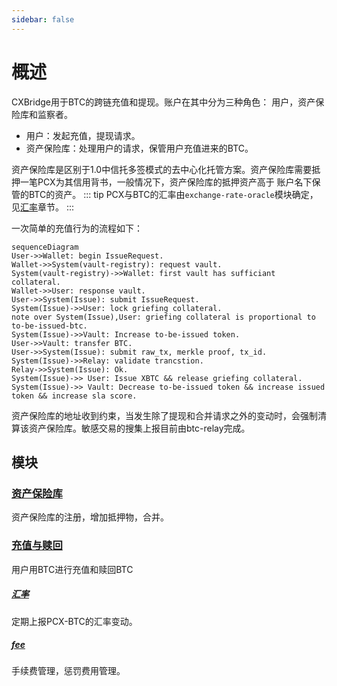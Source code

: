 ```yaml
---
sidebar: false
---
```

# 概述

CXBridge用于BTC的跨链充值和提现。账户在其中分为三种角色： 用户，资产保险库和监察者。
- 用户：发起充值，提现请求。
- 资产保险库：处理用户的请求，保管用户充值进来的BTC。

资产保险库是区别于1.0中信托多签模式的去中心化托管方案。资产保险库需要抵押一笔PCX为其信用背书，一般情况下，资产保险库的抵押资产高于
账户名下保管的BTC的资产。
::: tip
PCX与BTC的汇率由`exchange-rate-oracle`模块确定，见[汇率](exchange-rate#设置汇率)章节。
:::

一次简单的充值行为的流程如下：
```mermaid
sequenceDiagram
User->>Wallet: begin IssueRequest.
Wallet->>System(vault-registry): request vault.
System(vault-registry)->>Wallet: first vault has sufficiant collateral. 
Wallet->>User: response vault. 
User->>System(Issue): submit IssueRequest.
System(Issue)->>User: lock griefing collateral.
note over System(Issue),User: griefing collateral is proportional to to-be-issued-btc.
System(Issue)->>Vault: Increase to-be-issued token.
User->>Vault: transfer BTC.
User->>System(Issue): submit raw_tx, merkle proof, tx_id.
System(Issue)->>Relay: validate trancstion.
Relay->>System(Issue): Ok.
System(Issue)->> User: Issue XBTC && release griefing collateral.
System(Issue)->> Vault: Decrease to-be-issued token && increase issued token && increase sla score.
```
资产保险库的地址收到约束，当发生除了提现和合并请求之外的变动时，会强制清算该资产保险库。敏感交易的搜集上报目前由btc-relay完成。

## 模块

### [资产保险库](vault)
资产保险库的注册，增加抵押物，合并。

### [充值与赎回](IssueAndRedeem)
用户用BTC进行充值和赎回BTC

  ##### [汇率](exchange-rate)
  定期上报PCX-BTC的汇率变动。

  ##### [fee](fee)
  手续费管理，惩罚费用管理。



